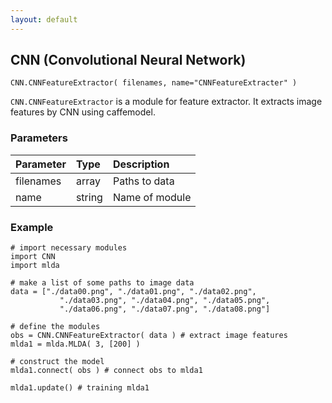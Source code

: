 ```yaml
---
layout: default
---
```

## CNN (Convolutional Neural Network)

```
CNN.CNNFeatureExtractor( filenames, name="CNNFeatureExtracter" )
```

`CNN.CNNFeatureExtractor` is a module for feature extractor. 
It extracts image features by CNN using caffemodel.

  
### Parameters

| Parameter | Type | Description |
|:----------|:-----|:------------|
| filenames | array | Paths to data |
| name      | string | Name of module |

  
### Example

```
# import necessary modules
import CNN
import mlda

# make a list of some paths to image data
data = ["./data00.png", "./data01.png", "./data02.png", 
           "./data03.png", "./data04.png", "./data05.png",
           "./data06.png", "./data07.png", "./data08.png"]

# define the modules
obs = CNN.CNNFeatureExtractor( data ) # extract image features
mlda1 = mlda.MLDA( 3, [200] )
    
# construct the model
mlda1.connect( obs ) # connect obs to mlda1

mlda1.update() # training mlda1

```